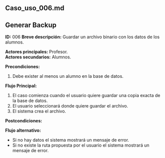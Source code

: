 ## Caso_uso_006.md

## Generar Backup

**ID:** 006
**Breve descripción:** Guardar un archivo binario con los datos de los alumnos.

**Actores principales:** Profesor.  
**Actores secundarios:** Alumnos.

**Precondiciones:**

1. Debe exister al menos un alumno en la base de datos.

**Flujo Principal:**

1. El caso comienza cuando el usuario quiere guardar una copia exacta de la base de datos.
2. El usuario seleccionará donde quiere guardar el archivo.
3. El sistema crea el archivo.

**Postcondiciones:**

**Flujo alternativo:**

* Si no hay datos el sistema mostrará un mensaje de error.
* Si no existe la ruta propuesta por el usuario el sistema mostrará un mensaje de error.